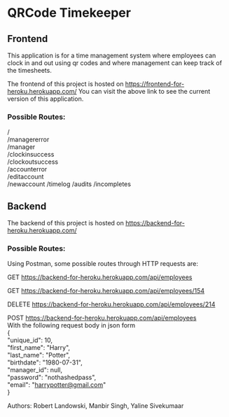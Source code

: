 
# QRCode Timekeeper

## Frontend

This application is for a time management system where employees can clock in and out using qr codes and
where management can keep track of the timesheets. 

The frontend of this project is hosted on https://frontend-for-heroku.herokuapp.com/
You can visit the above link to see the current version of this application. 

### Possible Routes: 

/  
/managererror  
/manager  
/clockinsuccess  
/clockoutsuccess  
/accounterror  
/editaccount  
/newaccount
/timelog
/audits
/incompletes 

## Backend

The backend of this project is hosted on https://backend-for-heroku.herokuapp.com/

### Possible Routes:

Using Postman, some possible routes through HTTP requests are:

GET https://backend-for-heroku.herokuapp.com/api/employees

GET https://backend-for-heroku.herokuapp.com/api/employees/154 

DELETE https://backend-for-heroku.herokuapp.com/api/employees/214

POST https://backend-for-heroku.herokuapp.com/api/employees  
With the following request body in json form  
{  
    "unique_id": 10,  
    "first_name": "Harry",  
    "last_name": "Potter",  
    "birthdate": "1980-07-31",  
    "manager_id": null,  
    "password": "nothashedpass",  
    "email": "harrypotter@gmail.com"  
}  


Authors: Robert Landowski, Manbir Singh, Yaline Sivekumaar